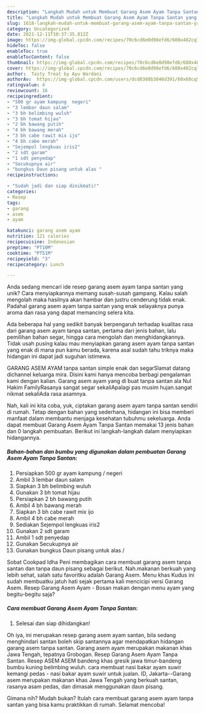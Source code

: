 ```yaml
---
description: "Langkah Mudah untuk Membuat Garang Asem Ayam Tanpa Santan yang Lezat"
title: "Langkah Mudah untuk Membuat Garang Asem Ayam Tanpa Santan yang Lezat"
slug: 1618-langkah-mudah-untuk-membuat-garang-asem-ayam-tanpa-santan-yang-lezat
category: Uncategorized
date: 2021-12-11T10:37:35.812Z
image: https://img-global.cpcdn.com/recipes/70c6cd6e0d98efd6/680x482cq70/garang-asem-ayam-tanpa-santan-foto-resep-utama.jpg
hideToc: false
enableToc: true
enableTocContent: false
thumbnail: https://img-global.cpcdn.com/recipes/70c6cd6e0d98efd6/680x482cq70/garang-asem-ayam-tanpa-santan-foto-resep-utama.jpg
cover: https://img-global.cpcdn.com/recipes/70c6cd6e0d98efd6/680x482cq70/garang-asem-ayam-tanpa-santan-foto-resep-utama.jpg
author:  Tasty Treat by Ayu Wardani
authorAv:  https://img-global.cpcdn.com/users/dcd0380b3046d391/60x60cq50/avatar.jpg
ratingvalue: 4
reviewcount: 16
recipeingredient:
- "500 gr ayam kampung  negeri"
- "3 lembar daun salam"
- "3 bh belimbing wuluh"
- "3 bh tomat hijau"
- "2 bh bawang putih"
- "4 bh bawang merah"
- "3 bh cabe rawit mix ijo"
- "4 bh cabe merah"
- "Sejempol lengkuas iris2"
- "2 sdt garam"
- "1 sdt penyedap"
- "Secukupnya air"
- "bungkus Daun pisang untuk alas "
recipeinstructions:

- "Sudah jadi dan siap dinikmati!"
categories:
- Resep
tags:
- garang
- asem
- ayam

katakunci: garang asem ayam 
nutrition: 121 calories
recipecuisine: Indonesian
preptime: "PT10M"
cooktime: "PT51M"
recipeyield: "3"
recipecategory: Lunch

---
```



Anda sedang mencari ide resep garang asem ayam tanpa santan yang unik? Cara menyiapkannya memang susah-susah gampang. Kalau salah mengolah maka hasilnya akan hambar dan justru cenderung tidak enak. Padahal garang asem ayam tanpa santan yang enak selayaknya punya aroma dan rasa yang dapat memancing selera kita.


Ada beberapa hal yang sedikit banyak berpengaruh terhadap kualitas rasa dari garang asem ayam tanpa santan, pertama dari jenis bahan, lalu pemilihan bahan segar, hingga cara mengolah dan menghidangkannya. Tidak usah pusing kalau mau menyiapkan garang asem ayam tanpa santan yang enak di mana pun kamu berada, karena asal sudah tahu triknya maka hidangan ini dapat jadi suguhan istimewa.

GARANG ASEM AYAM tanpa santan simple enak dan segarSlamat datang dichannel keluarga mira. Disini kami hanya mencoba berbagi pengalaman kami dengan kalian. Garang asem ayam yang di buat tanpa santan ala Nul Hakim FamilyRasanya sangat segar sekaliApalagi pas musim hujan.sangat nikmat sekaliAda rasa asamnya.


Nah, kali ini kita coba, yuk, ciptakan garang asem ayam tanpa santan sendiri di rumah. Tetap dengan bahan yang sederhana, hidangan ini bisa memberi manfaat dalam membantu menjaga kesehatan tubuhmu sekeluarga. Anda dapat membuat Garang Asem Ayam Tanpa Santan memakai 13 jenis bahan dan 0 langkah pembuatan. Berikut ini langkah-langkah dalam menyiapkan hidangannya.

<!--inarticleads1-->

##### Bahan-bahan dan bumbu yang digunakan dalam pembuatan Garang Asem Ayam Tanpa Santan:

1. Persiapkan 500 gr ayam kampung / negeri
1. Ambil 3 lembar daun salam
1. Siapkan 3 bh belimbing wuluh
1. Gunakan 3 bh tomat hijau
1. Persiapkan 2 bh bawang putih
1. Ambil 4 bh bawang merah
1. Siapkan 3 bh cabe rawit mix ijo
1. Ambil 4 bh cabe merah
1. Sediakan Sejempol lengkuas iris2
1. Gunakan 2 sdt garam
1. Ambil 1 sdt penyedap
1. Gunakan Secukupnya air
1. Gunakan bungkus Daun pisang untuk alas /


Sobat Cookpad Idha Peni membagikan cara membuat garang asem tanpa santan dan tanpa daun pisang sebagai berikut. Nah.makanan berkuah yang lebih sehat, salah satu favoritku adalah Garang Asem. Menu khas Kudus ini sudah membuatku jatuh hati sejak pertama kali mencicipi versi Garang Asem. Resep Garang Asem Ayam - Bosan makan dengan menu ayam yang begitu-begitu saja? 

<!--inarticleads2-->

##### Cara membuat Garang Asem Ayam Tanpa Santan:


1. Selesai dan siap dihidangkan!

Oh iya, ini merupakan resep garang asem ayam santan, bila sedang menghindari santan boleh skip santannya agar mendapatkan hidangan garang asem tanpa santan. Garang asem ayam merupakan makanan khas Jawa Tengah, tepatnya Grobogan. Resep Garang Asem Ayam Tanpa Santan. Resep ASEM ASEM bandeng khas gresik jawa timur-bandeng bumbu kuning belimbing wuluh. cara membuat nasi bakar ayam suwir kemangi pedas - nasi bakar ayam suwir untuk jualan. ID, Jakarta--Garang asem merupakan makanan khas Jawa Tengah yang berkuah santan, rasanya asam pedas, dan dimasak menggunakan daun pisang. 

Gimana nih? Mudah bukan? Itulah cara membuat garang asem ayam tanpa santan yang bisa kamu praktikkan di rumah. Selamat mencoba!
